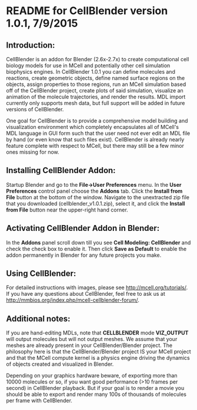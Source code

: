README for CellBlender version 1.0.1,  7/9/2015
===============================================================================

Introduction:
-------------------------------------------------------------------------------

CellBlender is an addon for Blender (2.6x-2.7x) to create computational cell
biology models for use in MCell and potentially other cell simulation
biophysics engines. In CellBlender 1.0.1 you can define molecules and
reactions, create geometric objects, define named surface regions on the
objects, assign properties to those regions, run an MCell simulation based off
of the CellBlender project, create plots of said simulation, visualize an
animation of the molecule trajectories, and render the results. MDL import
currently only supports mesh data, but full support will be added in future
versions of CellBlender.

One goal for CellBlender is to provide a comprehensive model building and
visualization environment which completely encapsulates all of MCell's MDL
language in GUI form such that the user need not ever edit an MDL file by hand
(or even know that such files exist). CellBlender is already nearly feature
complete with respect to MCell, but there may still be a few minor ones missing
for now.

Installing CellBlender Addon:
-------------------------------------------------------------------------------

Startup Blender and go to the **File->User Preferences** menu. In the **User
Preferences** control panel choose the **Addons** tab. Click the **Install from
File** button at the bottom of the window. Navigate to the unextracted zip file
that you downloaded (cellblender_v1.0.1.zip), select it, and click the
**Install from File** button near the upper-right hand corner.

Activating CellBlender Addon in Blender:
-------------------------------------------------------------------------------

In the **Addons** panel scroll down till you see **Cell Modeling: CellBlender**
and check the check box to enable it. Then click **Save as Default** to enable
the addon permanently in Blender for any future projects you make.

Using CellBlender:
-------------------------------------------------------------------------------

For detailed instructions with images, please see http://mcell.org/tutorials/.
If you have any questions about CellBlender, feel free to ask us at
http://mmbios.org/index.php/mcell-cellblender-forum/.

Additional notes:
-------------------------------------------------------------------------------

If you are hand-editing MDLs, note that **CELLBLENDER** mode **VIZ_OUTPUT**
will output molecules but will not output meshes. We assume that your meshes
are already present in your CellBlender/Blender project. The philosophy here is
that the CellBlender/Blender project IS your MCell project and that the MCell
compute kernel is a physics engine driving the dynamics of objects created and
visualized in Blender.

Depending on your graphics hardware beware, of exporting more than 10000
molecules or so, if you want good performance (>10 frames per second) in
CellBlender playback. But if your goal is to render a movie you should be able
to export and render many 100s of thousands of molecules per frame with
CellBlender. 
